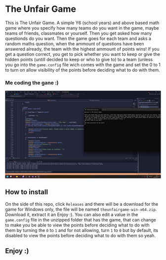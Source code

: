 # The Unfair Game
This is The Unfair Game. A simple Y6 (school years) and above based math game where you specify how many teams do you want in the game, maybe teams of friends, classmates or yourself. Then you get asked how many questionds do you want. Then the game goes for each team and asks a random maths question, when the ammount of questions have been answered already, the team with the highest ammount of points wins! If you get a question correct, you get to pick whether you want to keep or give the hidden points (untill decided to keep or who to give to) to a team (unless you go into the `game.config` file wich comes with the game and set the 0 to 1 to turn on allow visibility of the points before deciding what to do with them.

### Me coding the gane :)
![Me coding the game :)](https://github.com/konradKG25/The-Unfair-Game/blob/master/p.png)

## How to install
On the side of this repo, click `Releases` and there will be a download for the game for Windows only, the file will be named `theunfairgame-win-x64.zip`. Download it, extract it an Enjoy :). You can also edit a value in the `game.config` file in the unzipped folder that has the game, that can change to make you be able to view the points before deciding what to do with them by turning the `0` to `1` and for not allowing, turn `1` to `0` but by default, its disabled to view the points before deciding what to do with them so yeah.

## Enjoy :)
